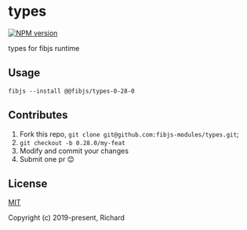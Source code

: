 # types

[![NPM version](https://img.shields.io/npm/v/@fibjs/types-0-28-0.svg)](https://www.npmjs.org/package/@fibjs/types-0-28-0)

types for fibjs runtime

## Usage

```
fibjs --install @@fibjs/types-0-28-0
```

## Contributes

1. Fork this repo, `git clone git@github.com:fibjs-modules/types.git`;
2. `git checkout -b 0.28.0/my-feat`
3. Modify and commit your changes
4. Submit one pr 😊

## License

[MIT](https://opensource.org/licenses/MIT)

Copyright (c) 2019-present, Richard